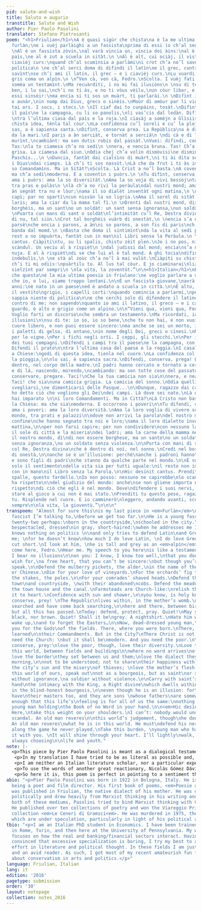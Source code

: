```yaml
---
pid: salute-and-wish
title: Saluto e augurio
transtitle: Salute and Wish
author: Pier Paolo Pasolini
translator: Stefano Pietrosanti
poem: "<h1>Friulian</h1>\nA è quasi sigùr che chista\na è la me ultima poesia par
  furlàn;\ne i vuèj parlàighi a un fassista\nprima di essi (o ch’al sedi) massa lontàn.\n
  \nAl è un fassista zòvin,\nal varà vincia un, vincia doi àins:\nal è nassùt ta un
  paìs,\ne al è zut a scuela in sitàt.\n \nAl è alt, cui ociàj, il vistìt\ngris, i
  ciavièj curs:\nquand ch’al scumìnsia a parlàmi\ni crot ch’a no’l savedi nuja di
  politica\n \ne ch’al serci doma di difindi il latìn\ne il grec, cuntra di me; no
  savìnt\nse ch’i ami il latin, il grec — e i ciavièj curs.\nLu vuardi, al è alt e
  gris coma un alpìn.\n \n“Ven cà, ven cà, Fedro.\nScolta. I vuèj fati un discors\nch’al
  somèa un testamìnt.\nMa recuàrditi, i no mi fai ilusiòns\n \nsu di te: jo i sai
  ben, i lu sai,\nch’i no ti às, e no ti vòus vèilu,\nun còur libar, e i no ti pos
  essi sinsèir:\nma encia si ti sos un muàrt, ti parlarài.\n \nDifìnt i palès di moràr
  o aunàr,\nin nomp dai Dius, grecs o sinèis.\nMoùr di amòur par li vignis.\nE i fics
  tai ors. I socs, i stecs.\n \nIl ciaf dai to cunpàins, tosàt.\nDifìnt i ciamps tra
  il paìs\ne la campagna, cu li so panolis,\nli vas’cis dal ledàn. Difìnt il prat\n
  \ntra l’ultima ciasa dal paìs e la roja.\nI ciasàj a somèjn a Glìsiis:\ngiolt di
  chista idea, tènla tal còur.\nLa confidensa cu’l soreli e cu’ la ploja,\n \nti lu
  sas, a è sapiensa santa.\nDifìnt, conserva prea. La Repùblica\na è drenti, tal cuàrp
  da la mari.\nI paris a àn serciàt, e tornàt a sercià\n \ndi cà e di là, nass’nt,
  murìnt,\ncambiànt: ma son dutis robis dal passàt.\nVuei: difindi, conservà, preà.
  Tas:\nla to ciamesa ch’a no sedi\n \nnera, e nencia bruna. Tas! Ch’a sedi\n’na ciamesa
  grisa. La ciamesa dal siun.\nOdia chej ch’a volin dismòvisi\ne dismintiàssi da li
  Paschis...\n \nDuncia, fantàt dai cialsìns di muàrt,\ni ti ài dita se ch’a volin
  i Dius\ndai ciamps. Là ch’i ti sos nassùt.\nLà che da frut i ti às imparàt\n \ni
  so Comandamìns. Ma in Sitàt?\nScolta. Là Crist a no’l basta.\nA coventa la Gl’sia:
  ma ch’a sedi\nmoderna. E a coventin i puòrs.\n \nTu difìnt, conserva, prea:\nma
  ama i puòrs: ama la so diversitàt.\nAma la so voja di vivi bessòj\ntal so mond,
  tra pras e palàs\n \nlà ch’a no rivi la peràula\ndal nustri mond; ama il cunfìn\nch’a
  àn segnàt tra nu e lòur;\nama il so dialèt inventàt ogni matina,\n \npar no fassi
  capì; par no spartì\ncun nissùn la so ligria.\nAma il sorel di sitàt e la miseria\ndai
  laris; ama la ciar da la mama tal fì.\n \nDrenti dal nustri mond, dis\ndi no essi
  borghèis, ma un sant\no un soldàt: un sant sensa ignoransa,\nun soldàt sensa violensa.\n
  \nPuarta cun mans di sant o soldàt\nl’intimitàt cu’l Re, Destra divina\nch’a è drenti
  di nu, tal siùn.\nCrot tal borghèis vuàrb di onestàt,\n \nencia s’a è ’na ilusiòn:
  parsè\nche encia i parons, a àn\ni so paròns, a son fis di paris\nch’a stan da qualchi
  banda dal momd.\n \nBasta che doma il sintimìnt\nda la vita al sedi par diciu cunpàin:\nil
  rest a no impuàrta, fantàt cun in man\nil Libri sensa la Peràula.\n \nHic desinit
  cantus. Ciàpiti\ntu, su li spalis, chistu zèit plen.\nJo i no pos, nissun no capirès\nil
  scàndul. Un veciu al à rispièt\n \ndal judissi dal mond; encia\ns’a no ghi impuarta
  nuja. E al à rispièt\ndi se che lui al è tal mond. A ghi tocia\ndifindi i so sgnerfs
  indebulìs,\n \ne stà al zoùc ch’a no’l à mai vulùt.\nCiàpiti su chistu pèis, fantàt
  ch’i ti mi odiis:\npuàrtilu tu. Al lus tal còur. E jo ciaminarai\nlizèir, zint avant,
  sielzìnt par sempri\n \nla vita, la zoventùt.”\n\n<h1>Italian</h1>\nÈ quasi sicuro
  che questa\nè la mia ultima poesia in friulano:\ne voglio parlare a un fascista,\nprima
  che io, o lui, siamo troppo lontani.\n\nÈ un fascista giovane,\navrà ventuno, ventidue
  anni:\nè nato in un paese\ned è andato a scuola in città.\n\nÈ alto, con gli occhiali,
  il vestito\ngrigio, i capelli corti:\nquando comincia a parlarmi,\npenso che non
  sappia niente di politica\n\ne che cerchi solo di difendere il latino\ne il greco
  contro di me; non sapendo\nquanto io ami il latino, il greco — e i capelli corti.\nLo
  guardo, è alto e grigio come un alpino.\n\n“Vieni qua, vieni qua, Fedro.\nAscolta.
  Voglio farti un discorso\nche sembra un testamento.\nMa ricordati, io non mi faccio
  illusioni\n\nsu di te: io so, io so bene,\nche tu non hai, e non vuoi averlo,\nun
  cuore libero, e non puoi essere sincero:\nma anche se sei un morto, io ti parlerò.\n\nDifendi
  i paletti di gelso, di ontano,\nin nome degli Dei, greci o cinesi.\nMuori d’amore
  per le vigne.\nPer i fichi negli orti. I ceppi, gli stecchi.\n\nPer il capo tosato
  dei tuoi compagni.\nDifendi i campi tra il paese\ne la campagna, con le loro pannocchie\nabbandonate.
  Difendi il prato\n\ntra l’ultima casa del paese e la roggia.\nI casali assomigliano
  a Chiese:\ngodi di questa idea, tienla nel cuore.\nLa confidenza col sole e con
  la pioggia,\n\nlo sai, è sapienza sacra.\nDifendi, conserva, prega! La Repubblica\nè
  dentro, nel corpo della madre.\nI padri hanno cercato e tornato a cercar\n\ndi qua
  e di là, nascendo, morendo,\ncambiando: ma son tutte cose del passato.\nOggi: difendere,
  conservare, pregare. Taci!\nChe la tua camicia non sia\n\nnera, e neanche bruna.
  Taci! che sia\nuna camicia grigia. La camicia del sonno.\nOdia quelli che vogliono
  svegliarsi,\ne dimenticarsi delle Pasque...\n\nDunque, ragazzo dai calzetti di morto,\nti
  ho detto ciò che vogliono gli Dei\ndei campi. Là dove sei nato.\nLà dove da bambino
  hai imparato \n\ni loro Comandamenti. Ma in Città?\nLà Cristo non basta.\nOccorre
  la Chiesa: ma che sia\nmoderna. E occorrono i poveri\n\nTu difendi, conserva, prega:\nma
  ama i poveri: ama la loro diversità.\nAma la loro voglia di vivere soli\nnel loro
  mondo, tra prati e palazzi\n\ndove non arrivi la parola\ndel nostro mondo; ama il
  confine\nche hanno segnato tra noi e loro;\nama il loro dialetto inventato ogni
  mattina,\n\nper non farsi capire; per non condividere\ncon nessuno la loro allegria.\nAma
  il sole di città e la miseria\ndei ladri; ama la carne della mamma nel figlio\n\nDentro
  il nostro mondo, dì\ndi non essere borghese, ma un santo\no un soldato: un santo
  senza ignoranza,\no un soldato senza violenza.\n\nPorta con mani di santo o soldato\nl’intimità
  col Re, Destra divina\nche è dentro di noi, nel sonno.\nCredi nel borghese cieco
  di onestà,\n\nanche se è un’illusione: perché\nanche i padroni hanno\ni loro padroni,
  e sono figli di padri\nche stanno da qualche parte nel mondo.\n\nÈ sufficiente che
  solo il sentimento\ndella vita sia per tutti uguale:\nil resto non importa, giovane
  con in mano\nil Libro senza la Parola.\n\nHic desinit cantus. Prenditi\ntu, sulle
  spalle, questo fardello.\nIo non posso: nessuno ne capirebbe\nlo scandalo. Un vecchio
  ha rispetto\n\ndel giudizio del mondo: anche\nse non gliene importa niente. E ha
  rispetto\ndi ciò che egli è nel mondo. Deve\ndifendere i suoi nervi, indeboliti,\n\ne
  stare al gioco a cui non è mai stato.\nPrenditi tu questo peso, ragazzo che mi odii:\nportalo
  tu. Risplende nel cuore. E io camminerò\nleggero, andando avanti, scegliendo per
  sempre\n\nla vita, la gioventù.”\n\n\n"
transpoem: "Almost for sure this\nis my last piece in <em>Furlàn</em>\nand it’s a
  fascist I’m talking to,\nbefore we get too far.\n\nHe is a young fascist,\ntwenty-one,
  twenty-two perhaps:\nborn in the countryside,\nschooled in the city.\n\nHe is tall,
  bespectacled, dressed\nin gray, short-haired:\nwhen he addresses me I think\nhe
  knows nothing on politics \n\nand only tries to defend Latin\nand Greek against
  me; \nfor he doesn’t know\nhow much I do love Latin, \nI do love Greek — and hair
  cut short.\nI look at him, \nhe is tall and grey as an <em>alpìn</em>.\n\n“Here,
  come here, Fedro.\nHear me. My speech to you here\nis like a testament.\nBut beware,
  I bear no illusions\n\non you: I know, I know too well,\nthat you don’t have, nor
  wish for,\na free heart, that you can’t be sincere:\nbut though you’re dead, I’ll
  speak.\n\nDefend the mulberry pickets, the alder,\nin the name of the Gods, \nGreek
  or Chinese.\nDie for your love of vineyards.\nFor the orchards’ fig trees. \nFor
  the stakes, the poles.\n\nFor your comrades’ shaved heads.\nDefend the fields between
  town\nand countryside, \nwith their abandoned\ncobs. Defend the meadow\n\nbetween
  the town house and the canal.\nFarmsteads are Church-like:\nrelish this idea, keep
  it to heart.\nConfidence with sun and shower,\n\nyou know, is holy knowledge.\nDefend,
  conserve, prey! \nThe Republic\nlives within, in the mother’s womb.\nFathers have
  searched and have come back searching,\n\nhere and there, between birth and death,\nchanging:
  but all this has passed.\nToday: defend, protect, pray. Quiet!\nMay your shirt be\n\nneither
  black, nor brown. Quiet! Shall it be\ngrey. A nightshirt.\nHate him who wants to
  wake up,\nand to forget the Easters…\n\nNow, dead-dressed young man,\nI spoke to
  you for the Gods\nof the fields. There, where you were born.\nThere, where you have
  learned\n\ntheir Commandments. But in the City?\nThere Christ is not enough.\nYou
  need the Church: \nbut it shall be\nmodern. And you need the poor.\n\nYou must defend,
  conserve, prey:\nlove the poor, though, love their diversity.\nLove their loneliness\nin
  this world, between fields and buildings\n\nwhere no word arrives\nof our world;
  love the border\nthey set between us and them;\nlove the dialect they invent every
  morning,\n\nnot to be understood; not to share\ntheir happiness with anyone.\nLove
  the city’s sun and the misery\nof thieves; \nlove the mother’s flesh in the child.\n\nIn
  this world of ours, speak out\nnot as a bourgeois, but as saint\nor soldier: a saint
  without ignorance,\na soldier without violence.\n\nCarry with saint’s or soldier’s
  hand\nthe intimacy with the King, a Right divine\nwhich dwells within us, in sleep.\nBelieve
  in the blind-honest bourgeois,\n\neven though he is an illusion: for\nmasters do
  have\ntheir masters too, and they are sons \nwhose fathers\nare somewhere, out there.\n\nIt’s
  enough that this life’s\nfeeling is for all of us the same:\nnothing else matters,
  young man holding\nthe Book of no Word in your hand.\n\n<em>Hic desinit cantus</em>.
  Here,\ntake this weight on your shoulders.\nI can’t: nobody would understand\nthe
  scandal. An old man reveres\n\nthis world’s judgement, though\nhe doesn’t care.
  An old man reveres\nwhat he is in this world. He must\ndefend his nerves, worn-out,\n\nplay
  along the game he never played.\nTake this burden, \nyoung man who hates me:\ncarry
  it with you. \nIt will shine through your heart. I’ll lightly\nwalk, going forward,
  always choosing\n\nlife and youth."
note: |-
  <p>This piece by Pier Paolo Pasolini is meant as a dialogical testament, written in Friuli’s dialect and Italian both. It addresses a young fascist of the seventies, who may have appeared as the “natural enemy” of a gay and — at least nominally — communist poet. The poem asks this young fascist to undertake a deeper reactionary/conservative mission than fascism. To “defend, conserve, pray.” For — as far as my interpretation can go — the young fascist shares the distaste of modernity of Pasolini, and so may better understand the poet’s message than the leftist (and modernity enthusiast) youth.</p>
   <p>In my translation I have tried to be as literal as possible and, when English words fell short, I choose to use the dialect version’s words. This happened only twice, with the name of Friuli’s dialect, <em>Furlàn</em>, instead of “friulano”; and with the name of the Italian alpine infantry regiment, <em>alpìn</em>, instead of “alpino.” Furthermore, I decided not to translate a brief Latin phrase that appears in the text: <em>hic desinit cantus</em>, which roughly translates to “here the song ends.” I here present my English translation, and the original text, in dialect and Italian both.</p>
   <p>I am neither an Italian literature scholar, nor a particular expert in Pasolini’s work. What I write, I write as a person who loves to read and to think about what he reads. Who is fascinated by the different directions where his readings, interacting with reality, bring him to. I claim no authority. I choose this piece because I find in it the perfect summary of what puzzles me in Western conservatism.</p>
   <p>To use the words of another great reactionary, Nicolás Gómez Dávila, I feel that conservatism shall be summed up as the “slow and steadfast pace of the soul.” A slow and steadfast pace that may come — I believe — only from some sort of inner tranquillity, of peace with reality. Though, most of Western conservatism, being at odds with modernity, directs its “love of vineyards” out of this world, soiling it with spitefulness. If conservatism grows out of rejection, how does it differ from revolution? Extreme regress is very similar to extreme progress, at the end, and neither of them go with inner tranquillity.</p>
   <p>So here it is, this poem is perfect in pointing to a sentiment that I believe we should direct on other objects. The day we will feel the love of vineyards for the airports connecting our vast world; the day skyscrapers will have in our eyes a bit of the enchantment of castles; the day we will notice that we live in the new Ancien Régime, and that the duty to protect it is on us. That day an healthy conservatism will be born. I would love to be there when we will feel so, and I would love to read the poetry we would thus write.</p>
abio: "<p>Pier Paolo Pasolini was born in 1922 in Bologna, Italy. He is known for
  being a poet and film director. His first book of poems, <em>Poesie a Casarsa</em>,
  was published in Friulian, the native dialect of his mother. He was overtly left
  politically and drew heavily from Marxist thinking in his writing and films. In
  both of these mediums, Pasolini tried to bind Marxist thinking with Catholicism.
  He published over ten collections of poetry and won the Viareggio Prize for his
  collection <em>Le Ceneri di Gramsci<em>. He was murdered in 1975, the motives for
  which are under speculation, particularly in light of his political activism.</p>"
tbio: "<p>I am an Italian PhD student in Economics. I have been trained in such topic
  in Rome, Turin, and then here at the University of Pennsylvania. My work mostly
  focuses on how the real and banking/financial sectors interact. Having always been
  convinced that excessive specialization is boring, I try my best to also put some
  effort in literature and political thought. In these fields I am just an happy amateur
  and an avid reader. As such, I got most of my recent amateurish fun from thinking
  about conservatism in arts and politics.</p>"
language: Friulian, Italian
lang: it
edition: '2016'
pagetype: submission
order: '30'
layout: notepage
collection: notes_2016
---
```

